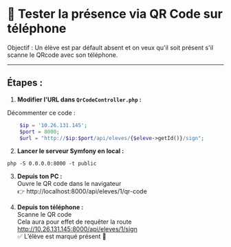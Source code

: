 # 📱 Tester la présence via QR Code sur téléphone

Objectif : Un élève est par défault absent et on veux qu'il soit présent s'il scanne le QRcode avec son téléphone.

---

## Étapes :

1. **Modifier l'URL dans `QrCodeController.php` :**

Décommenter ce code :
```php
    $ip = '10.26.131.145';
    $port = 8000;
    $url = "http://$ip:$port/api/eleves/{$eleve->getId()}/sign";
```

2. **Lancer le serveur Symfony en local :**
```
php -S 0.0.0.0:8000 -t public
```

3. **Depuis ton PC :**  
Ouvre le QR code dans le navigateur  
👉 http://localhost:8000/api/eleves/1/qr-code


5. **Depuis ton téléphone :**  
Scanne le QR code  
Cela aura pour effet de requêter la route http://10.26.131.145:8000/api/eleves/1/sign  
✅ L’élève est marqué présent 🎉
